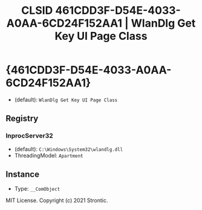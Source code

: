 ﻿---
title: "CLSID 461CDD3F-D54E-4033-A0AA-6CD24F152AA1 | WlanDlg Get Key UI Page Class"
excerpt: What is COM-Object CLSID 461CDD3F-D54E-4033-A0AA-6CD24F152AA1?
---

# {461CDD3F-D54E-4033-A0AA-6CD24F152AA1}

* (default): `WlanDlg Get Key UI Page Class`

## Registry


### InprocServer32

* (default): `C:\Windows\System32\wlandlg.dll`
* ThreadingModel: `Apartment`

## Instance

* Type: `__ComObject`

MIT License. Copyright (c) 2021 Strontic.



